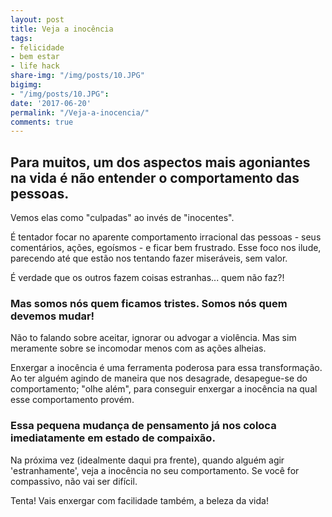 ```yaml
---
layout: post
title: Veja a inocência
tags:
- felicidade
- bem estar
- life hack
share-img: "/img/posts/10.JPG"
bigimg:
- "/img/posts/10.JPG": 
date: '2017-06-20'
permalink: "/Veja-a-inocencia/"
comments: true
---
```


## Para muitos, um dos aspectos mais agoniantes na vida é não entender o comportamento das pessoas.

Vemos elas como "culpadas" ao invés de "inocentes".

É tentador focar no aparente comportamento irracional das pessoas - seus comentários, ações, egoísmos - e ficar bem frustrado. Esse foco nos ilude, parecendo até que estão nos tentando fazer miseráveis, sem valor.

É verdade que os outros fazem coisas estranhas... quem não faz?!

### Mas somos nós quem ficamos tristes. Somos nós quem devemos mudar!

Não to falando sobre aceitar, ignorar ou advogar a violência. Mas sim meramente sobre se incomodar menos com as ações alheias.

Enxergar a inocência é uma ferramenta poderosa para essa transformação. Ao ter alguém agindo de maneira que nos desagrade, desapegue-se do comportamento; "olhe além", para conseguir enxergar a inocência na qual esse comportamento provém.

### Essa pequena mudança de pensamento já nos coloca imediatamente em estado de compaixão.

Na próxima vez (idealmente daqui pra frente), quando alguém agir 'estranhamente', veja a inocência no seu comportamento. Se você for compassivo, não vai ser difícil.

Tenta! Vais enxergar com facilidade também, a beleza da vida! 